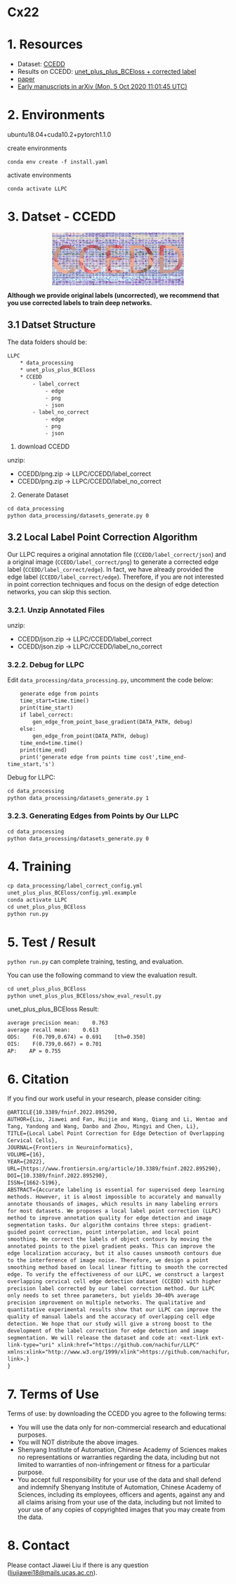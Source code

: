 # Cx22

# 1. Resources
* Dataset: [CCEDD](https://mailustceducn-my.sharepoint.com/:u:/g/personal/nachifur_mail_ustc_edu_cn/EX0v39dd8kRDhavIoFqxHyoBuqXql9sdPXoyaWptsUvfKw?e=8lMSga)
* Results on CCEDD: [unet_plus_plus_BCEloss + corrected label](https://mailustceducn-my.sharepoint.com/:u:/g/personal/nachifur_mail_ustc_edu_cn/Ed4SzbyvuXdCuuaJ-twoEjgB_DBYhc4bwzen4qOE32ZevQ?e=QVyuCK)
* [paper](https://www.frontiersin.org/articles/10.3389/fninf.2022.895290/full)
* [Early manuscripts in arXiv (Mon, 5 Oct 2020 11:01:45 UTC)](https://arxiv.org/abs/2010.01919v1)

# 2. Environments
ubuntu18.04+cuda10.2+pytorch1.1.0

create environments
```
conda env create -f install.yaml
```
activate environments
```
conda activate LLPC
```
# 3. Datset - CCEDD
<p align="center">
<a href="https://github.com/nachifur/LLPC" target="_blank">
<img align="center" alt="CCEDD" width = "300" height = "120" src="https://github.com/nachifur/LLPC/blob/main/img/CCEDD.jpg" />
</a>
</p>

**Although we provide original labels (uncorrected), we recommend that you use corrected labels to train deep networks.**
## 3.1 Datset Structure
The data folders should be:
```
LLPC
    * data_processing
    * unet_plus_plus_BCEloss
    * CCEDD
        - label_correct
            - edge
            - png
            - json
        - label_no_correct
            - edge
            - png
            - json
```
1. download CCEDD

unzip: 
* CCEDD/png.zip -> LLPC/CCEDD/label_correct
* CCEDD/png.zip -> LLPC/CCEDD/label_no_correct
2. Generate Dataset
```
cd data_processing
python data_processing/datasets_generate.py 0
```
## 3.2 Local Label Point Correction Algorithm
Our LLPC requires a original annotation file (`CCEDD/label_correct/json`) and a original image (`CCEDD/label_correct/png`) to generate a corrected edge label (`CCEDD/label_correct/edge`). In fact, we have already provided the edge label (`CCEDD/label_correct/edge`). Therefore, if you are not interested in point correction techniques and focus on the design of edge detection networks, you can skip this section.
### 3.2.1. Unzip Annotated Files
unzip: 
* CCEDD/json.zip -> LLPC/CCEDD/label_correct
* CCEDD/json.zip -> LLPC/CCEDD/label_no_correct
### 3.2.2. Debug for LLPC
Edit `data_processing/data_processing.py`, uncomment the code below:
```
    generate edge from points
    time_start=time.time()
    print(time_start)
    if label_correct:
        gen_edge_from_point_base_gradient(DATA_PATH, debug)
    else:
        gen_edge_from_point(DATA_PATH, debug)
    time_end=time.time()
    print(time_end)
    print('generate edge from points time cost',time_end-time_start,'s')
```
Debug for LLPC:
```
cd data_processing
python data_processing/datasets_generate.py 1
```
### 3.2.3. Generating Edges from Points by Our LLPC
```
cd data_processing
python data_processing/datasets_generate.py 0
```
# 4. Training
```
cp data_processing/label_correct_config.yml unet_plus_plus_BCEloss/config.yml.example
conda activate LLPC
cd unet_plus_plus_BCEloss
python run.py
```
# 5. Test / Result
`python run.py` can complete training, testing, and evaluation. 

You can use the following command to view the evaluation result.
```
cd unet_plus_plus_BCEloss
python unet_plus_plus_BCEloss/show_eval_result.py
```
unet_plus_plus_BCEloss Result:
```
average precision mean:    0.763
average recall mean:    0.613
ODS:    F(0.709,0.674) = 0.691    [th=0.350]
OIS:    F(0.739,0.667) = 0.701
AP:    AP = 0.755
```

# 6. Citation
If you find our work useful in your research, please consider citing:
```
@ARTICLE{10.3389/fninf.2022.895290,
AUTHOR={Liu, Jiawei and Fan, Huijie and Wang, Qiang and Li, Wentao and Tang, Yandong and Wang, Danbo and Zhou, Mingyi and Chen, Li},   
TITLE={Local Label Point Correction for Edge Detection of Overlapping Cervical Cells},      
JOURNAL={Frontiers in Neuroinformatics},      
VOLUME={16},      
YEAR={2022},      
URL={https://www.frontiersin.org/article/10.3389/fninf.2022.895290},       
DOI={10.3389/fninf.2022.895290},      
ISSN={1662-5196},   
ABSTRACT={Accurate labeling is essential for supervised deep learning methods. However, it is almost impossible to accurately and manually annotate thousands of images, which results in many labeling errors for most datasets. We proposes a local label point correction (LLPC) method to improve annotation quality for edge detection and image segmentation tasks. Our algorithm contains three steps: gradient-guided point correction, point interpolation, and local point smoothing. We correct the labels of object contours by moving the annotated points to the pixel gradient peaks. This can improve the edge localization accuracy, but it also causes unsmooth contours due to the interference of image noise. Therefore, we design a point smoothing method based on local linear fitting to smooth the corrected edge. To verify the effectiveness of our LLPC, we construct a largest overlapping cervical cell edge detection dataset (CCEDD) with higher precision label corrected by our label correction method. Our LLPC only needs to set three parameters, but yields 30–40% average precision improvement on multiple networks. The qualitative and quantitative experimental results show that our LLPC can improve the quality of manual labels and the accuracy of overlapping cell edge detection. We hope that our study will give a strong boost to the development of the label correction for edge detection and image segmentation. We will release the dataset and code at: <ext-link ext-link-type="uri" xlink:href="https://github.com/nachifur/LLPC" xmlns:xlink="http://www.w3.org/1999/xlink">https://github.com/nachifur/LLPC</ext-link>.}
}
```


# 7. Terms of Use 
Terms of use: by downloading the CCEDD you agree to the following terms:

- You will use the data only for non-commercial research and educational purposes.
- You will NOT distribute the above images.
- Shenyang Institute of Automation, Chinese Academy of Sciences makes no representations or warranties regarding the data, including but not limited to warranties of non-infringement or fitness for a particular purpose.
- You accept full responsibility for your use of the data and shall defend and indemnify Shenyang Institute of Automation, Chinese Academy of Sciences, including its employees, officers and agents, against any and all claims arising from your use of the data, including but not limited to your use of any copies of copyrighted images that you may create from the data.

# 8. Contact
Please contact Jiawei Liu if there is any question (liujiawei18@mails.ucas.ac.cn).
